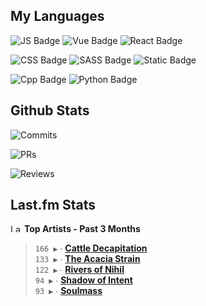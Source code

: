 ## My Languages

![JS Badge](https://img.shields.io/badge/Javascript-%2321262d?style=for-the-badge&logo=javascript&logoColor=%23F7DF1E)
![Vue Badge](https://img.shields.io/badge/Vue-%2321262d?style=for-the-badge&logo=vuedotjs&logoColor=%234FC08D)
![React Badge](https://img.shields.io/badge/React-%2321262d?style=for-the-badge&logo=react&logoColor=%2361DAFB)

![CSS Badge](https://img.shields.io/badge/CSS-%2321262d?style=for-the-badge&logo=css3&logoColor=%231572B6)
![SASS Badge](https://img.shields.io/badge/SASS-%2321262d?style=for-the-badge&logo=sass&logoColor=%23CC6699)
![Static Badge](https://img.shields.io/badge/Tailwind-%2321262d?style=for-the-badge&logo=tailwindcss&logoColor=%2306B6D4)

![Cpp Badge](https://img.shields.io/badge/C%2B%2B-%2321262d?style=for-the-badge&logo=cplusplus&logoColor=%2300599C)
![Python Badge](https://img.shields.io/badge/Python-%2321262d?style=for-the-badge&logo=python&logoColor=%233776AB)

## Github Stats

![Commits](https://img.shields.io/badge/commits%20pushed-%2321262d?style=for-the-badge&label=542&labelColor=87c4f2)

![PRs](https://img.shields.io/badge/pull%20requests%20submitted-%2321262d?style=for-the-badge&label=113&labelColor=fcabd8)

![Reviews](https://img.shields.io/badge/pull%20requests%20reviewed-%2321262d?style=for-the-badge&label=91&labelColor=ffe799)

## Last.fm Stats
<!--START_LASTFM_ARTISTS:{"period": "3month", "rows": 5}-->
<a href="https://last.fm" target="_blank"><img src="https://user-images.githubusercontent.com/17434202/215290617-e793598d-d7c9-428f-9975-156db1ba89cc.svg" alt="Last.fm Logo" width="18" height="13"/></a> **Top Artists - Past 3 Months**

> `166 ▶️` ∙ **[Cattle Decapitation](https://www.last.fm/music/Cattle+Decapitation)**<br/>
> `133 ▶️` ∙ **[The Acacia Strain](https://www.last.fm/music/The+Acacia+Strain)**<br/>
> `122 ▶️` ∙ **[Rivers of Nihil](https://www.last.fm/music/Rivers+of+Nihil)**<br/>
> `94 ▶️` ∙ **[Shadow of Intent](https://www.last.fm/music/Shadow+of+Intent)**<br/>
> `93 ▶️` ∙ **[Soulmass](https://www.last.fm/music/Soulmass)**<br/>
<!--END_LASTFM_ARTISTS-->
